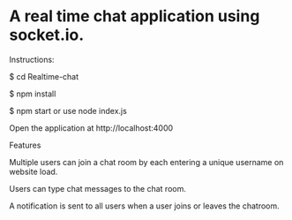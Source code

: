 # A real time chat application using socket.io.

Instructions:

$ cd Realtime-chat

$ npm install

$ npm start or use node index.js

Open the application at http://localhost:4000

Features

Multiple users can join a chat room by each entering a unique username on website load.

Users can type chat messages to the chat room.

A notification is sent to all users when a user joins or leaves the chatroom.

